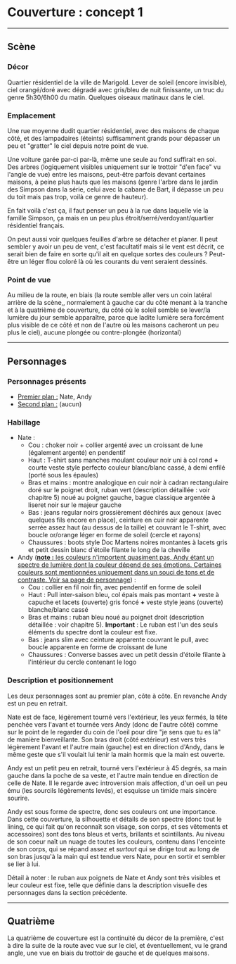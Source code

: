 # Couverture : concept 1

---

## Scène

### Décor

Quartier résidentiel de la ville de Marigold. Lever de soleil (encore invisible), ciel orangé/doré avec dégradé avec gris/bleu de nuit finissante, un truc du genre 5h30/6h00 du matin. Quelques oiseaux matinaux dans le ciel.

### Emplacement

Une rue moyenne dudit quartier résidentiel, avec des maisons de chaque côté, et des lampadaires (éteints) suffisamment grands pour dépasser un peu et "gratter" le ciel depuis notre point de vue.

Une voiture garée par-ci par-là, même une seule au fond suffirait en soi. Des arbres (logiquement visibles uniquement sur le trottoir "d'en face" vu l'angle de vue) entre les maisons, peut-être parfois devant certaines maisons, à peine plus hauts que les maisons (genre l'arbre dans le jardin des Simpson dans la série, celui avec la cabane de Bart, il dépasse un peu du toit mais pas trop, voilà ce genre de hauteur).

En fait voilà c'est ça, il faut penser un peu à la rue dans laquelle vie la famille Simpson, ça mais en un peu plus étroit/serré/verdoyant/quartier résidentiel français.

On peut aussi voir quelques feuilles d'arbre se détacher et planer. Il peut sembler y avoir un peu de vent, c'est facultatif mais si le vent est décrit, ce serait bien de faire en sorte qu'il ait en quelque sortes des couleurs ? Peut-être un léger flou coloré là où les courants du vent seraient dessinés.	

### Point de vue

Au milieu de la route, en biais (la route semble aller vers un coin latéral arrière de la scène,, normalement à gauche car du côté menant à la tranche et à la quatrième de couverture, du côté où le soleil semble se lever/la lumière du jour semble apparaître, parce que ladite lumière sera forcément plus visible de ce côté et non de l'autre où les maisons cacheront un peu plus le ciel), aucune plongée ou contre-plongée (horizontal)
 
---

## Personnages

### Personnages présents 

 * <u>Premier plan&nbsp;:</u> Nate, Andy
 * <u>Second plan&nbsp;:</u> (aucun)

### Habillage

 * Nate&nbsp;: 
	* Cou&nbsp;: choker noir + collier argenté avec un croissant de lune (également argenté) en pendentif
	* Haut&nbsp;: T-shirt sans manches moulant couleur noir uni à col rond **+** courte veste style perfecto couleur blanc/blanc cassé, à demi enfilé (porté sous les épaules)
	* Bras et mains&nbsp;: montre analogique en cuir noir à cadran rectangulaire doré sur le poignet droit, ruban vert (description détaillée : voir chapitre 5) noué au poignet gauche, bague classique argentée à liseret noir sur le majeur gauche
	* Bas&nbsp;: jeans regular noirs grossièrement déchirés aux genoux (avec quelques fils encore en place), ceinture en cuir noir apparente serrée assez haut (au dessus de la taille) et couvrant le T-shirt, avec boucle or/orange léger en forme de soleil (cercle et rayons)
	* Chaussures&nbsp;: boots style Doc Martens noires montantes à lacets gris et petit dessin blanc d'étoile filante le long de la cheville
 * Andy (<u>**note&nbsp;:** les couleurs n'importent quasiment pas, Andy étant un spectre de lumière dont la couleur dépend de ses émotions. Certaines couleurs sont mentionnées uniquement dans un souci de tons et de contraste. Voir sa page de personnage</u>)&nbsp;:
	* Cou&nbsp;: collier en fil noir fin, avec pendentif en forme de soleil
	* Haut&nbsp;: Pull inter-saison bleu, col épais mais pas montant **+** veste à capuche et lacets (ouverte)  gris foncé **+** veste style jeans (ouverte) blanche/blanc cassé
	* Bras et mains&nbsp;: ruban bleu noué au poignet droit (description détaillée : voir chapitre 5). **Important**&nbsp;: Le ruban est l'un des seuls éléments du spectre dont la couleur est fixe.
	* Bas&nbsp;: jeans slim avec ceinture apparente couvrant le pull, avec boucle apparente en forme de croissant de lune
	* Chaussures&nbsp;: Converse basses avec un petit dessin d'étoile filante à l'intérieur du cercle contenant le logo
  
### Description et positionnement

Les deux personnages sont au premier plan, côte à côte. En revanche Andy est un peu en retrait.

Nate est de face, légèrement tourné vers l'extérieur, les yeux fermés, la tête penchée vers l'avant et tournée vers Andy (donc de l'autre côté) comme sur le point de le regarder du coin de l'oeil pour dire "je sens que tu es là" de manière bienveillante. Son bras droit (côté extérieur) est vers très légèrement l'avant et l'autre main (gauche) est en direction d'Andy, dans le même geste que s'il voulait lui tenir la main hormis que la main est ouverte.  

Andy est un petit peu en retrait, tourné vers l'extérieur à 45 degrés, sa main gauche dans la poche de sa veste, et l'autre main tendue en direction de celle de Nate. Il le regarde avec introversion mais affection, d'un oeil un peu ému (les sourcils légèrements levés), et esquisse un timide mais sincère sourire.

Andy est sous forme de spectre, donc ses couleurs ont une importance. Dans cette couverture, la silhouette et détails de son spectre (donc tout le lining, ce qui fait qu'on reconnaît son visage, son corps, et ses vêtements et accessoires) sont des tons bleus et verts, brillants et scintillants. Au niveau de son coeur naît un nuage de toutes les couleurs, contenu dans l'enceinte de son corps, qui se répand assez et *surtout* qui se dirige tout au long de son bras jusqu'à la main qui est tendue vers Nate, pour en sortir et sembler se lier à lui.

Détail à noter&nbsp;: le ruban aux poignets de Nate et Andy sont très visibles et leur couleur est fixe, telle que définie dans la description visuelle des personnages dans la section précédente.

---

## Quatrième

La quatrième de couverture est la continuité du décor de la première, c'est à dire la suite de la route avec vue sur le ciel, et éventuellement, vu le grand angle, une vue en biais du trottoir de gauche et de quelques maisons.
